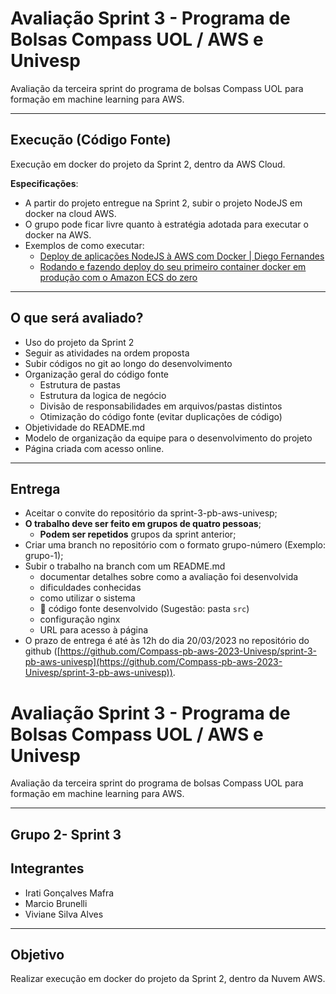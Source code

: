 # Avaliação Sprint 3 - Programa de Bolsas Compass UOL / AWS e Univesp

Avaliação da terceira sprint do programa de bolsas Compass UOL para formação em machine learning para AWS.

***

## Execução (Código Fonte)

Execução em docker do projeto da Sprint 2, dentro da AWS Cloud.

**Especificações**:

* A partir do projeto entregue na Sprint 2, subir o projeto NodeJS em docker na cloud AWS.
* O grupo pode ficar livre quanto à estratégia adotada para executar o docker na AWS.
* Exemplos de como executar:
  * [Deploy de aplicações NodeJS à AWS com Docker | Diego Fernandes](https://youtu.be/kqBCHYf_adA)
  * [Rodando e fazendo deploy do seu primeiro container docker em produção com o Amazon ECS do zero](https://youtu.be/me9SYyFoya8)



***

## O que será avaliado?

- Uso do projeto da Sprint 2
- Seguir as atividades na ordem proposta
- Subir códigos no git ao longo do desenvolvimento
- Organização geral do código fonte
  - Estrutura de pastas
  - Estrutura da logica de negócio
  - Divisão de responsabilidades em arquivos/pastas distintos
  - Otimização do código fonte (evitar duplicações de código)
- Objetividade do README.md
- Modelo de organização da equipe para o desenvolvimento do projeto
- Página criada com acesso online.

***

## Entrega

- Aceitar o convite do repositório da sprint-3-pb-aws-univesp;
- **O trabalho deve ser feito em grupos de quatro pessoas**;
  - **Podem ser repetidos** grupos da sprint anterior;
- Criar uma branch no repositório com o formato grupo-número (Exemplo: grupo-1);
- Subir o trabalho na branch com um README.md
  - documentar detalhes sobre como a avaliação foi desenvolvida
  - dificuldades conhecidas
  - como utilizar o sistema
  - 🔨 código fonte desenvolvido (Sugestão: pasta `src`)
  - configuração nginx
  - URL para acesso à página
- O prazo de entrega é até às 12h do dia 20/03/2023 no repositório do github ([https://github.com/Compass-pb-aws-2023-Univesp/sprint-3-pb-aws-univesp](https://github.com/Compass-pb-aws-2023-Univesp/sprint-3-pb-aws-univesp)).

# Avaliação Sprint 3 - Programa de Bolsas Compass UOL / AWS e Univesp

Avaliação da terceira sprint do programa de bolsas Compass UOL para formação em machine learning para AWS.

***
## Grupo  2- Sprint 3


## Integrantes

- Irati Gonçalves Mafra
- Marcio Brunelli
- Viviane Silva Alves

***

## Objetivo

Realizar execução em docker do projeto da Sprint 2, dentro da Nuvem AWS.
